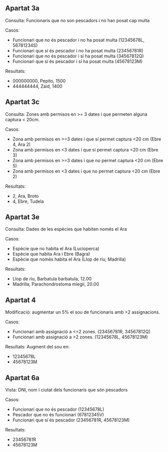 ## Apartat 3a

Consulta: Funcionaris que no son pescadors i no han posat cap multa

Casos:

- Funcionari que no és pescador i no ha posat multa (12345678L, 56781234S)
- Funcionari que sí és pescador i no ha posat multa (23456781R)
- Funcionari que no és pescador i sí ha posat multa (34567812Q)
- Funcionari que sí és pescador i sí ha posat multa (45678123M)

Resultats:

- 000000000, Pepito, 1500
- 444444444, Zaid, 1400

## Apartat 3c

Consulta: Zones amb permisos en >= 3 dates i que permeten alguna captura < 20cm.

Casos:

- Zona amb permisos en >=3 dates i que sí permet captura <20 cm (Ebre 4, Ara 2)
- Zona amb permisos en  <3 dates i que sí permet captura <20 cm (Ebre 3)
- Zona amb permisos en >=3 dates i que no permet captura <20 cm (Ebre 5)
- Zona amb permisos en  <3 dates i que no permet captura <20 cm (Ebre 2)

Resultats:

- 2, Ara, Broto
- 4, Ebre, Tudela

## Apartat 3e

Consulta: Dades de les espècies que habiten només el Ara

Casos:

- Espècie que no habita el Ara (Lucioperca)
- Espècie que habita Ara i Ebre (Bagra)
- Espècie que només habita el Ara (Llop de riu, Madrilla)

Resultats:

- Llop de riu, Barbatula barbatula, 12.00
- Madrilla, Parachondrostoma miegii, 20.00

## Apartat 4

Modificació: augmentar un 5% el sou de funcionaris amb >2 assignacions.

Casos:

- Funcionari amb assignació a <=2 zones. (23456781R, 34567812Q)
- Funcionari amb assignació a  >2 zones. (12345678L, 45678123M)

Resultats: Augment del sou en:

- 12345678L
- 45678123M

## Apartat 6a

Vista: DNI, nom i ciutat dels funcionaris que són pescadors

Casos:

- Funcionari que no és pescador (12345678L)
- Pescador que no és funcionari (67812345V)
- Funcionari que sí és pescador (23456781R, 45678123M)

Resultats:

- 23456781R
- 45678123M

